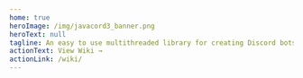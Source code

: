 ```yaml
---
home: true
heroImage: /img/javacord3_banner.png
heroText: null
tagline: An easy to use multithreaded library for creating Discord bots in Java.
actionText: View Wiki →
actionLink: /wiki/
---
```


